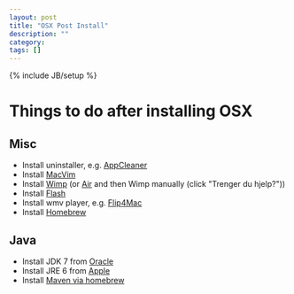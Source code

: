 ```yaml
---
layout: post
title: "OSX Post Install"
description: ""
category: 
tags: []
---
```

{% include JB/setup %}

Things to do after installing OSX
=================================

Misc
----

 - Install uninstaller, e.g. [AppCleaner](http://www.freemacsoft.net/appcleaner/)
 - Install [MacVim](https://github.com/b4winckler/macvim/releases)
 - Install [Wimp](https://wimp.no/wweb/about/pc_mac/)
    (or [Air](http://get.adobe.com/air/)
    and then Wimp manually (click "Trenger du hjelp?"))
 - Install [Flash](http://get.adobe.com/flashplayer/)
 - Install wmv player, e.g. [Flip4Mac](http://www.telestream.net/flip4mac/)
 - Install [Homebrew](http://brew.sh/)

Java
----

 - Install JDK 7 from [Oracle](http://www.oracle.com/technetwork/java/javase/downloads/index.html)
 - Install JRE 6 from [Apple](http://support.apple.com/kb/dl1572)
 - Install [Maven via homebrew](http://stackoverflow.com/a/19564500)

